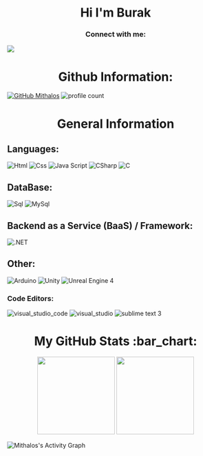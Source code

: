 <h1 align="center">Hi I'm Burak</h1> 

<h3 align="center">Connect with me:</h3>


<a href="mailto:burakorhan.iletisim@outlook.com"><img src="https://img.shields.io/badge/gmail-%23DD0031.svg?&style=for-the-badge&logo=gmail&logoColor=white"/></a>
<!--<a herf="https://www.youtube.com/channel/UCJ5kenVv3TZM9L3HkRJ71cg" target="_blank"> <img src="https://img.shields.io/badge/YOUTUBE%20-FF0000.svg?&style=for-the-badge&logo=youtube&logoColor=white"></a> &nbsp;
-->

<h1 align="center">Github Information:</h3>

[![GitHub Mithalos](https://img.shields.io/github/followers/Mithalos?label=follow&style=social)](https://github.com/Mithalos) 
![profile count](https://komarev.com/ghpvc/?username=Mithalos&color=green)&nbsp;

<h1 align="center"> General Information </h1>
<h2 align="left"> Languages: </h2>

![Html](https://img.shields.io/badge/Html-f54e00?style=for-the-badge&logo=html5&logoColor=white)
![Css](https://img.shields.io/badge/Css-006bc0?style=for-the-badge&logo=css3&logoColor=white)
![Java Script](https://img.shields.io/badge/Js-ffbf00?style=for-the-badge&logo=javascript&logoColor=black)
![CSharp](https://img.shields.io/badge/C%23-67217a?style=for-the-badge&logo=c-sharp&logoColor=white)
![C](https://img.shields.io/badge/C-1460A0?style=for-the-badge&logo=c&logoColor=white)

<!---
![Python](https://img.shields.io/badge/Python-6cf7e5?style=for-the-badge&logo=python&logoColor=white) -->

<h2 align="left"> DataBase: </h2>

![Sql](https://img.shields.io/badge/Sql-4e91ff?style=for-the-badge&logo=sql&logoColor=white)
![MySql](https://img.shields.io/badge/MySql-005C84?style=for-the-badge&logo=mysql&logoColor=white)


<h2 align="left"> Backend as a Service (BaaS) / Framework: </h2>

![.NET](https://img.shields.io/badge/.NET-512BD4?style=for-the-badge&logo=.NET&logoColor=white)

<h2 align="left"> Other: </h2>

![Arduino](https://img.shields.io/badge/arduino-09b9a5?style=for-the-badge&logo=arduino&logoColor=white)
![Unity](https://img.shields.io/badge/unity-060700?style=for-the-badge&logo=unity&logoColor=white)
![Unreal Engine 4](https://img.shields.io/badge/unreal_engine_4-ffffff?style=for-the-badge&logo=unrealengine&logoColor=black)

<h3 align="left"> Code Editors: </h3>

![visual_studio_code](https://img.shields.io/badge/visual_studio_code-1cc4ff?style=for-the-badge&logo=visualstudiocode&logoColor=white)
![visual_studio](https://img.shields.io/badge/visual_studio-9f49ff?style=for-the-badge&logo=visualstudio&logoColor=white)
![sublime text 3](https://img.shields.io/badge/sublime_text-ff9800?style=for-the-badge&logo=sublimetext&logoColor=white)



 <h1 align="center">My GitHub Stats :bar_chart:</h1>
<p align="center">
  <img src="https://github-readme-stats.vercel.app/api?username=Mithalos&show_icons=true&locale=en&theme=radical" height="180">
  <img src="https://github-readme-stats.vercel.app/api/top-langs?username=Mithalos&show_icons=true&locale=en&layout=compact&theme=radical" height="180"> </p>
  <img alt="Mithalos's Activity Graph" src="https://activity-graph.herokuapp.com/graph?username=Mithalos&bg_color=0D1117&color=ffffff&line=ffd700&point=ffffff&hide_border=true">
